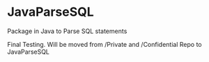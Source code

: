 # JavaParseSQL
Package in Java to Parse SQL statements

Final Testing. Will be moved from /Private and /Confidential Repo to JavaParseSQL

